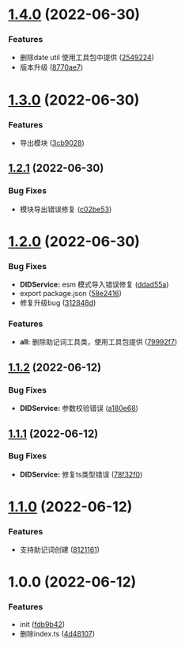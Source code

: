 # [1.4.0](https://github.com/oneverse-zone/identity/compare/1.3.0...1.4.0) (2022-06-30)


### Features

* 删除date util 使用工具包中提供 ([2549224](https://github.com/oneverse-zone/identity/commit/2549224035b18fc416f97fd3333f0ebb95279f00))
* 版本升级 ([8770ae7](https://github.com/oneverse-zone/identity/commit/8770ae74b49610b1c693e0252725d4f92d74713a))

# [1.3.0](https://github.com/oneverse-zone/identity/compare/1.2.1...1.3.0) (2022-06-30)


### Features

* 导出模块 ([3cb9028](https://github.com/oneverse-zone/identity/commit/3cb90285f5e75bc9af9a2d91ddbca824b8c816e7))

## [1.2.1](https://github.com/oneverse-zone/identity/compare/1.2.0...1.2.1) (2022-06-30)


### Bug Fixes

* 模块导出错误修复 ([c02be53](https://github.com/oneverse-zone/identity/commit/c02be53d0f7b072d29b52fc2655d224e8f774503))

# [1.2.0](https://github.com/oneverse-zone/identity/compare/1.1.2...1.2.0) (2022-06-30)


### Bug Fixes

* **DIDService:** esm 模式导入错误修复 ([ddad55a](https://github.com/oneverse-zone/identity/commit/ddad55a31825f6444ccb382c8d3dca3e65039fc6))
* export package.json ([58e2416](https://github.com/oneverse-zone/identity/commit/58e24163eefc247cf34d611e775b8b98c3e47a1b))
* 修复升级bug ([312848d](https://github.com/oneverse-zone/identity/commit/312848d1a695033edfc96b7ad3d171da4c6f029b))


### Features

* **all:** 删除助记词工具类，使用工具包提供 ([79992f7](https://github.com/oneverse-zone/identity/commit/79992f7229f5ad9da1f8d396def043f6209afa69))

## [1.1.2](https://github.com/oneverse-zone/identity/compare/1.1.1...1.1.2) (2022-06-12)


### Bug Fixes

* **DIDService:** 参数校验错误 ([a180e68](https://github.com/oneverse-zone/identity/commit/a180e688f6319a9f61ba762b2895ba8c161426f2))

## [1.1.1](https://github.com/oneverse-zone/identity/compare/1.1.0...1.1.1) (2022-06-12)


### Bug Fixes

* **DIDService:** 修复ts类型错误 ([78f32f0](https://github.com/oneverse-zone/identity/commit/78f32f0acbdd2eafa96505fd51d9c1777d115826))

# [1.1.0](https://github.com/oneverse-zone/identity/compare/1.0.0...1.1.0) (2022-06-12)


### Features

* 支持助记词创建 ([8121161](https://github.com/oneverse-zone/identity/commit/8121161ce07e91ede6deb1f187401cd6885e9f94))

# 1.0.0 (2022-06-12)


### Features

* init ([fdb9b42](https://github.com/oneverse-zone/identity/commit/fdb9b42e3c52160a48d5c97d39461181dcba6e83))
* 删除index.ts ([4d48107](https://github.com/oneverse-zone/identity/commit/4d4810788070636aadeb1059251dc59705cfee7f))
